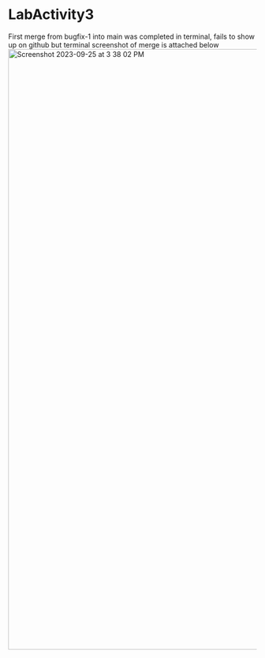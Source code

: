 # LabActivity3

First merge from bugfix-1 into main was completed in terminal, fails to show up on github but terminal screenshot of merge is attached below
<img width="1215" alt="Screenshot 2023-09-25 at 3 38 02 PM" src="https://github.com/Maggieh76/LabActivity3/assets/60800202/9d65a9fe-6417-4522-a086-6111fd6ae3a4">
